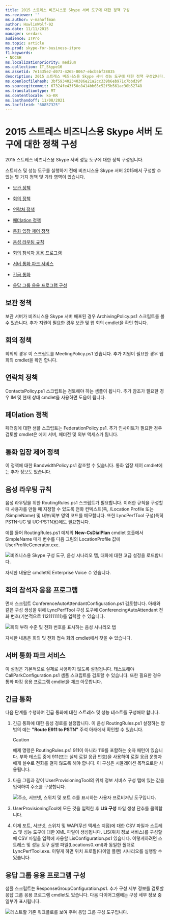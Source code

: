 ```yaml
---
title: 2015 스트레스 비즈니스용 Skype 서버 도구에 대한 정책 구성
ms.reviewer: ''
ms.author: v-mahoffman
author: HowlinWolf-92
ms.date: 11/11/2015
manager: serdars
audience: ITPro
ms.topic: article
ms.prod: skype-for-business-itpro
f1.keywords:
- NOCSH
ms.localizationpriority: medium
ms.collection: IT_Skype16
ms.assetid: 7e1435e2-d073-4265-8067-ebcb5bf28835
description: 2015 스트레스 비즈니스용 Skype 서버 성능 도구에 대한 정책 구성입니다.
ms.openlocfilehash: 3bf593402340386e21a2cc339b6eb971c7bbd39f
ms.sourcegitcommit: 67324fe43f50c8414bb65c52f5b561ac30b52748
ms.translationtype: MT
ms.contentlocale: ko-KR
ms.lasthandoff: 11/08/2021
ms.locfileid: "60857325"
---
```

# <a name="configuring-policies-for-the-skype-for-business-server-2015-stress-and-performance-tool"></a>2015 스트레스 비즈니스용 Skype 서버 도구에 대한 정책 구성
 
2015 스트레스 비즈니스용 Skype 서버 성능 도구에 대한 정책 구성입니다.
  
스트레스 및 성능 도구를 실행하기 전에 비즈니스용 Skype 서버 2015에서 구성할 수 있는 몇 가지 정책 및 기타 영역이 있습니다.
  
- [보관 정책](configuring-policies.md#ArchivingPolicy)
    
- [회의 정책](configuring-policies.md#ConferencingPolicy)
    
- [연락처 정책](configuring-policies.md#ContactsPolicy)
    
- [페더ation 정책](configuring-policies.md#FederationPolicy)
    
- [통화 입장 제어 정책](configuring-policies.md#CACPolicy)
    
- [음성 라우팅 규칙](configuring-policies.md#VoiceRoutingRules)
    
- [회의 참석자 응용 프로그램](configuring-policies.md#ConfAttendantApp)
    
- [서버 통화 파크 서비스](configuring-policies.md#ServerCallParkServ)
    
- [긴급 통화](configuring-policies.md#EmergencyCalls)
    
- [응답 그룹 응용 프로그램 구성](configuring-policies.md#ConfigResponseGroupApp)
    
## <a name="archiving-policy"></a>보관 정책
<a name="ArchivingPolicy"> </a>

보관 서버가 비즈니스용 Skype 서버 배포된 경우 ArchivingPolicy.ps1 스크립트를 볼 수 있습니다. 추가 지원이 필요한 경우 보관 및 웹 회의 cmdlet을 확인 합니다.
  
## <a name="conferencing-policy"></a>회의 정책
<a name="ConferencingPolicy"> </a>

회의의 경우 이 스크립트를 MeetingPolicy.ps1 있습니다. 추가 지원이 필요한 경우 웹 회의 cmdlet을 확인 합니다.
  
## <a name="contacts-policy"></a>연락처 정책
<a name="ContactsPolicy"> </a>

ContactsPolicy.ps1 스크립트는 검토해야 하는 샘플이 됩니다. 추가 참조가 필요한 경우 IM 및 현재 상태 cmdlet을 사용하면 도움이 됩니다.
  
## <a name="federation-policy"></a>페더ation 정책
<a name="FederationPolicy"> </a>

페더링에 대한 샘플 스크립트는 FederationPolicy.ps1. 추가 인사이트가 필요한 경우 검토할 cmdlet은 에지 서버, 페더전 및 외부 액세스가 됩니다.
  
## <a name="call-admission-control-policy"></a>통화 입장 제어 정책
<a name="CACPolicy"> </a>

이 정책에 대한 BandwidthPolicy.ps1 참조할 수 있습니다. 통화 입장 제어 cmdlet에는 추가 정보도 있습니다.
  
## <a name="voice-routing-rules"></a>음성 라우팅 규칙
<a name="VoiceRoutingRules"> </a>

음성 라우팅을 위한 RoutingRules.ps1 스크립트가 필요합니다. 이러한 규칙을 구성할 때 사용자를 만들 때 지정할 수 있도록 전화 컨텍스트(즉, /Location Profile 또는 /SimpleName) 및 내부/외부 영역 코드를 메모합니다. 또한 LyncPerfTool 구성(특히 PSTN-UC 및 UC-PSTN용)에도 필요합니다.
  
예를 들어 RoutingRules.ps1 예제의 **New-CsDialPlan** cmdlet 호출에서 SimpleName 매개 변수를 다음 그림의 LocationProfile 값에 UserProfileGenerator.exe.
  
![비즈니스용 Skype 구성 도구, 음성 시나리오 탭, 대화에 대한 고급 설정을 로드합니다.](../../media/59f42e4e-8f1e-4d43-9ae2-9e6026191951.png)
  
자세한 내용은 cmdlet의 Enterprise Voice 수 있습니다.
  
## <a name="conference-attendant-application"></a>회의 참석자 응용 프로그램
<a name="ConfAttendantApp"> </a>

먼저 스크립트 ConferenceAutoAttendantConfiguration.ps1 검토합니다. 아래와 같은 구성 생성을 위해 LyncPerfTool 구성 도구에 ConferencingAutoAttendant 전화 번호(기본적으로 1121111111)를 입력할 수 있습니다.
  
![회의 부하 수준 및 전화 번호를 표시하는 음성 시나리오 탭](../../media/a3ea5fc0-8b3d-4842-b809-f137f470dbdc.png)
  
자세한 내용은 회의 및 전화 접속 회의 cmdlet에서 찾을 수 있습니다.
  
## <a name="server-call-park-service"></a>서버 통화 파크 서비스
<a name="ServerCallParkServ"> </a>

이 설정은 기본적으로 실제로 사용하지 않도록 설정됩니다. 테스트해야 CallParkConfiguration.ps1 샘플 스크립트를 검토할 수 있습니다. 또한 필요한 경우 통화 파킹 응용 프로그램 cmdlet을 체크 아웃합니다.
  
## <a name="emergency-calls"></a>긴급 통화
<a name="EmergencyCalls"> </a>

다음 단계를 수행하여 긴급 통화에 대한 스트레스 및 성능 테스트를 구성해야 합니다.
  
1. 긴급 통화에 대한 음성 경로를 설정합니다. 이 음성 RoutingRules.ps1 설정하는 방법의 예는 **"Route E911 to PSTN"** 주석 아래에서 확인할 수 있습니다.
    
    > [!CAUTION]
    > 예제 명령은 RoutingRules.ps1 911이 아니라 119를 포함하는 숫자 패턴이 있습니다. 부하 테스트 중에 911(또는 실제 로컬 응급 번호)을 사용하여 로컬 응급 운영자에게 실수로 전화를 걸지 않도록 해야 합니다. 이 구성은 시뮬레이션 목적으로만 사용됩니다. 
  
2. 다음 그림과 같이 UserProvisioningTool의 위치 정보 서비스 구성 탭에 있는 값을 입력하여 주소를 구성합니다. 
    
     ![주소, 서브넷, 스위치 및 포트 수를 표시하는 사용자 프로비저닝 도구입니다.](../../media/ebe85a0c-750f-4301-97d4-d158a40ea98a.png)
  
3. UserProvisioningTool에 모든 것을 입력한 후 **LIS 구성** 파일 생성 단추를 클릭합니다.
    
4. 이제 포트, 서브넷, 스위치 및 WAP(무선 액세스 지점)에 대한 CSV 파일과 스트레스 및 성능 도구에 대한 XML 파일이 생성됩니다. LIS(위치 정보 서비스)를 구성할 때 CSV 파일을 입력에 사용할 LisConfiguration.ps1 있습니다. 이렇게하려면 스트레스 및 성능 도구 실행 파일(Locations0.xml)과 동일한 폴더로 LyncPerfTool.exe. 이렇게 하면 위치 프로필(다이얼 플랜) 시나리오를 실행할 수 있습니다.
    
## <a name="configuring-response-group-application"></a>응답 그룹 응용 프로그램 구성
<a name="ConfigResponseGroupApp"> </a>

샘플 스크립트는 ResponseGroupConfiguration.ps1. 추가 구성 세부 정보를 검토할 응답 그룹 응용 프로그램 cmdlet도 있습니다. 다음 다이어그램에는 구성 세부 정보 중 일부가 표시됩니다.
  
![테스트할 기존 워크플로를 보여 주며 응답 그룹 구성 도구입니다.](../../media/e218a345-4813-4332-8cff-b48de05017ef.jpg)
  

